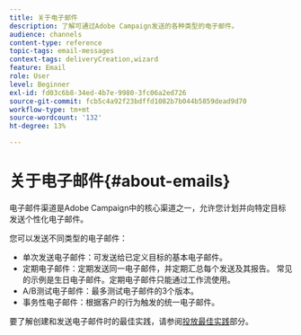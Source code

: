 ```yaml
---
title: 关于电子邮件
description: 了解可通过Adobe Campaign发送的各种类型的电子邮件。
audience: channels
content-type: reference
topic-tags: email-messages
context-tags: deliveryCreation,wizard
feature: Email
role: User
level: Beginner
exl-id: fd03c6b8-34ed-4b7e-9980-3fc06a2ed726
source-git-commit: fcb5c4a92f23bdffd1082b7b044b5859dead9d70
workflow-type: tm+mt
source-wordcount: '132'
ht-degree: 13%

---
```


# 关于电子邮件{#about-emails}

电子邮件渠道是Adobe Campaign中的核心渠道之一，允许您计划并向特定目标发送个性化电子邮件。

您可以发送不同类型的电子邮件：

* 单次发送电子邮件：可发送给已定义目标的基本电子邮件。
* 定期电子邮件：定期发送同一电子邮件，并定期汇总每个发送及其报告。 常见的示例是生日电子邮件。定期电子邮件只能通过工作流使用。
* A/B测试电子邮件：最多测试电子邮件的3个版本。
* 事务性电子邮件：根据客户的行为触发的统一电子邮件。

要了解创建和发送电子邮件时的最佳实践，请参阅[投放最佳实践](../../sending/using/delivery-best-practices.md)部分。

